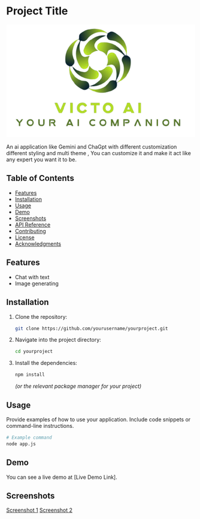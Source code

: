 # Project Title

![Project Logo](./public/logo.png)

An ai application like Gemini and ChaGpt with different customization different styling and multi theme , You can customize it and make it  act like any expert you want it to be.

## Table of Contents

- [Features](#features)
- [Installation](#installation)
- [Usage](#usage)
- [Demo](#demo)
- [Screenshots](#screenshots)
- [API Reference](#api-reference)
- [Contributing](#contributing)
- [License](#license)
- [Acknowledgments](#acknowledgments)

## Features

- Chat with text
- Image generating


## Installation

1. Clone the repository:
   ```bash
   git clone https://github.com/yourusername/yourproject.git
   ```
2. Navigate into the project directory:
   ```bash
   cd yourproject
   ```
3. Install the dependencies:
   ```bash
   npm install
   ```
   *(or the relevant package manager for your project)*

## Usage

Provide examples of how to use your application. Include code snippets or command-line instructions.

```bash
# Example command
node app.js
```

## Demo

You can see a live demo at [Live Demo Link].

## Screenshots

[Screenshot 1](link-to-screenshot1.png)
[Screenshot 2](link-to-screenshot2.png)
